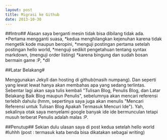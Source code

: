 ```yaml
---
layout: post
title: Migrasi ke Github
date: 2013-10-30
---
```


##Intro##
Alasan saya berganti mesin tidak bisa dibilang tidak ada. 
*Pertama mengganti suasa,
*kedua menghilangkan kejenuhan karena tidak mengetik kode maupun beropini,
*menguji postingan pertama setelah postingan hello world,
*menguji sedikit pengetahuan tentang syntax markdown, (menguji order listing)
*karena bingung dan sudah bosan bermain game :P,
*dll

##Latar Belakang#

Menggunakan Jekyll dan hosting di github(masih numpang). Dan seperti yang lewat lewat hanya akan membahas apa yang sedang terlintas. Sebentar lagi akan saya tulis kembali "Tulisan Blog, Penulis Blog, dan Latar Belakang Baik Blog maupun Penulis", sebelumnya akan mencari referensi terlebih dahulu (hmm, sepertinya saya juga akan menulis "Mencari Referensi untuk Tulisan Blog Apakah Termasuk Mencuri Ide"). Yah, sekalinya otak saya menyelami google banyak ide ide bermunculan tetapi musuh terberat Penulis adalah malas :P.

##Penutup##
Sekian dulu ulasan saya di post kedua setelah hello world #Iuhhh (post : termasuk kata benda bisa dikatakan sebagai writing)

